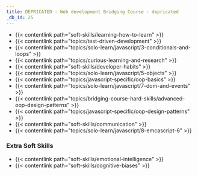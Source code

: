 ```yaml
---
title: DEPRICATED - Web development Bridging Course - depricated
_db_id: 25
---
```


- {{< contentlink path="soft-skills/learning-how-to-learn" >}}
- {{< contentlink path="topics/test-driven-development" >}}
- {{< contentlink path="topics/solo-learn/javascript/3-conditionals-and-loops" >}}
- {{< contentlink path="topics/curious-learning-and-research" >}}
- {{< contentlink path="soft-skills/developer-habits" >}}
- {{< contentlink path="topics/solo-learn/javascript/5-objects" >}}
- {{< contentlink path="topics/javascript-specific/oop-basics" >}}
- {{< contentlink path="topics/solo-learn/javascript/7-dom-and-events" >}}
- {{< contentlink path="topics/bridging-course-hard-skills/advanced-oop-design-patterns" >}}
- {{< contentlink path="topics/javascript-specific/oop-design-patterns" >}}
- {{< contentlink path="soft-skills/communication" >}}
- {{< contentlink path="topics/solo-learn/javascript/8-emcascript-6" >}}

### Extra Soft Skills

- {{< contentlink path="soft-skills/emotional-intelligence" >}}
- {{< contentlink path="soft-skills/cognitive-biases" >}}
